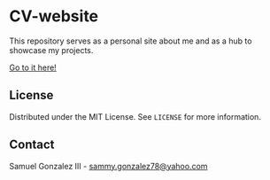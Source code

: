 # CV-website
This repository serves as a personal site about me and as a hub to showcase my projects.

[Go to it here!](https://sammyg951.github.io/CV-website/)

## License

Distributed under the MIT License. See `LICENSE` for more information.

## Contact

Samuel Gonzalez III - sammy.gonzalez78@yahoo.com
